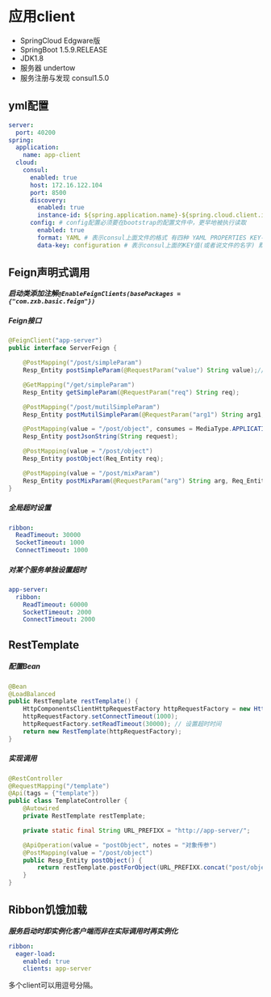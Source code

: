 # 应用client
* SpringCloud Edgware版
* SpringBoot 1.5.9.RELEASE
* JDK1.8
* 服务器 undertow
* 服务注册与发现 consul1.5.0

## yml配置
```yaml
server:
  port: 40200
spring:
  application:
    name: app-client
  cloud:
    consul:
      enabled: true
      host: 172.16.122.104
      port: 8500
      discovery:
        enabled: true
        instance-id: ${spring.application.name}-${spring.cloud.client.ipAddress}-${server.port}
      config: # config配置必须要在bootstrap的配置文件中，更早地被执行读取
        enabled: true
        format: YAML # 表示consul上面文件的格式 有四种 YAML PROPERTIES KEY-VALUE FILES
        data-key: configuration # 表示consul上面的KEY值(或者说文件的名字) 默认是data
```

## Feign声明式调用
***启动类添加注解`@EnableFeignClients(basePackages = {"com.zxb.basic.feign"})`***

##### Feign接口
```Java
@FeignClient("app-server")
public interface ServerFeign {

    @PostMapping("/post/simpleParam")
    Resp_Entity postSimpleParam(@RequestParam("value") String value);// 通过@RequestParam指定形参名

    @GetMapping("/get/simpleParam")
    Resp_Entity getSimpleParam(@RequestParam("req") String req);

    @PostMapping("/post/mutilSimpleParam")
    Resp_Entity postMutilSimpleParam(@RequestParam("arg1") String arg1, @RequestParam("arg2") String arg2);

    @PostMapping(value = "/post/object", consumes = MediaType.APPLICATION_JSON_UTF8_VALUE)
    Resp_Entity postJsonString(String request);

    @PostMapping(value = "/post/object")
    Resp_Entity postObject(Req_Entity req);

    @PostMapping(value = "/post/mixParam")
    Resp_Entity postMixParam(@RequestParam("arg") String arg, Req_Entity req);
}
```

##### 全局超时设置
```yaml
ribbon:
  ReadTimeout: 30000
  SocketTimeout: 1000
  ConnectTimeout: 1000
```

##### 对某个服务单独设置超时
```yaml
app-server:
  ribbon:
    ReadTimeout: 60000
    SocketTimeout: 2000
    ConnectTimeout: 2000
```

## RestTemplate
##### 配置Bean
```Java
@Bean
@LoadBalanced
public RestTemplate restTemplate() {
    HttpComponentsClientHttpRequestFactory httpRequestFactory = new HttpComponentsClientHttpRequestFactory();
    httpRequestFactory.setConnectTimeout(1000);
    httpRequestFactory.setReadTimeout(30000); // 设置超时时间
    return new RestTemplate(httpRequestFactory);
}
```
##### 实现调用
```Java
@RestController
@RequestMapping("/template")
@Api(tags = {"template"})
public class TemplateController {
    @Autowired
    private RestTemplate restTemplate;

    private static final String URL_PREFIXX = "http://app-server/";

    @ApiOperation(value = "postObject", notes = "对象传参")
    @PostMapping(value = "/post/object")
    public Resp_Entity postObject() {
        return restTemplate.postForObject(URL_PREFIXX.concat("post/object"), ClientUtil.getRequestEntity(), Resp_Entity.class);
    }
}
```

## Ribbon饥饿加载
***服务启动时即实例化客户端而非在实际调用时再实例化***
```yaml
ribbon:
  eager-load:
    enabled: true
    clients: app-server
```
多个client可以用逗号分隔。